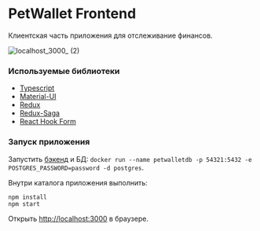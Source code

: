 # PetWallet Frontend
Клиентская часть приложения для отслеживание финансов.

![localhost_3000_ (2)](https://user-images.githubusercontent.com/38051895/129927490-bce7808e-0dbd-4bff-9dcd-1c1472a92296.png)

### Используемые библиотеки
* [Typescript](https://www.typescriptlang.org/)
* [Material-UI](https://material-ui.com/)
* [Redux](https://redux.js.org/)
* [Redux-Saga](https://redux-saga.js.org/)
* [React Hook Form](https://react-hook-form.com/)

### Запуск приложения
Запустить [бэкенд](https://github.com/belovnow/PetWallet-Backend) и БД: `docker run --name petwalletdb -p 54321:5432 -e POSTGRES_PASSWORD=password -d postgres`.

Внутри каталога приложения выполнить:
```
npm install
npm start
```
Открыть [http://localhost:3000](http://localhost:3000) в браузере.
